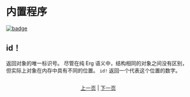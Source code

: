 # 内置程序

[![badge](https://img.shields.io/endpoint.svg?url=https%3A%2F%2Fgezf7g7pd5.execute-api.ap-northeast-1.amazonaws.com%2Fdefault%2Fsource_up_to_date%3Fowner%3Derg-lang%26repos%3Derg%26ref%3Dmain%26path%3Ddoc/EN/syntax/09_builtin_procs.md%26commit_hash%3D51de3c9d5a9074241f55c043b9951b384836b258)](https://gezf7g7pd5.execute-api.ap-northeast-1.amazonaws.com/default/source_up_to_date?owner=erg-lang&repos=erg&ref=main&path=doc/EN/syntax/09_builtin_procs.md&commit_hash=51de3c9d5a9074241f55c043b9951b384836b258)

## id！

返回对象的唯一标识号。
尽管在纯 Erg 语义中，结构相同的对象之间没有区别，但实际上对象在内存中具有不同的位置。
`id!` 返回一个代表这个位置的数字。

```python
```

<p align='center'>
    <a href='./08_procedure.md'>上一页</a> | <a href='./10_array.md'>下一页</a>
</p>
